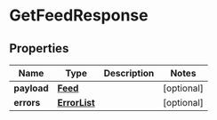 
# GetFeedResponse

## Properties
Name | Type | Description | Notes
------------ | ------------- | ------------- | -------------
**payload** | [**Feed**](Feed.md) |  |  [optional]
**errors** | [**ErrorList**](ErrorList.md) |  |  [optional]



